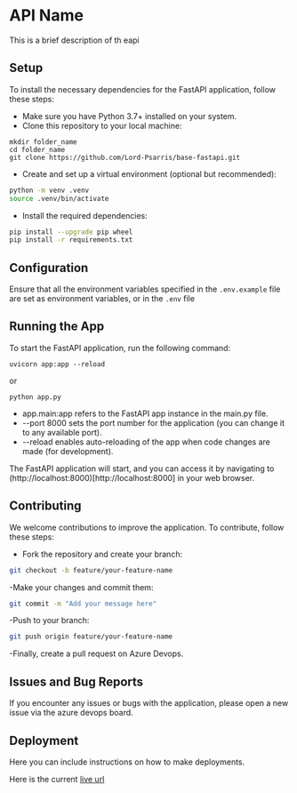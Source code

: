 # API Name

This is a brief description of th eapi

## Setup
To install the necessary dependencies for the FastAPI application, follow these steps:

- Make sure you have Python 3.7+ installed on your system.
- Clone this repository to your local machine:
```commandline
mkdir folder_name
cd folder_name
git clone https://github.com/Lord-Psarris/base-fastapi.git
```

- Create and set up a virtual environment (optional but recommended):
```bash
python -m venv .venv
source .venv/bin/activate
```

- Install the required dependencies:
```bash
pip install --upgrade pip wheel
pip install -r requirements.txt
```

## Configuration
Ensure that all the environment variables specified in the `.env.example` file are set as environment variables, 
or in the `.env` file

## Running the App
To start the FastAPI application, run the following command:

```commandline
uvicorn app:app --reload
```
or 
```commandline
python app.py
```

* app.main:app refers to the FastAPI app instance in the main.py file.
* --port 8000 sets the port number for the application (you can change it to any available port).
* --reload enables auto-reloading of the app when code changes are made (for development).

The FastAPI application will start, and you can access it by navigating to (http://localhost:8000)[http://localhost:8000] in your web browser.

## Contributing

We welcome contributions to improve the application. To contribute, follow these steps:

- Fork the repository and create your branch:
```bash
git checkout -b feature/your-feature-name
```

-Make your changes and commit them:
```bash
git commit -m "Add your message here"
```

-Push to your branch:
```bash
git push origin feature/your-feature-name
```

-Finally, create a pull request on Azure Devops.

## Issues and Bug Reports

If you encounter any issues or bugs with the application, please open a new issue via the azure devops board.


## Deployment

Here you can include instructions on how to make deployments. 

Here is the current [live url](https://google.com)